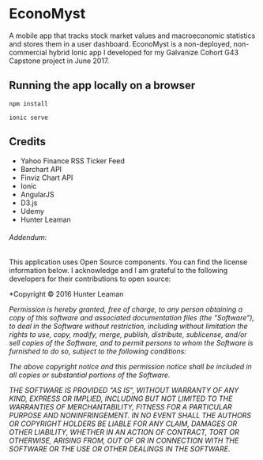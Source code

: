 EconoMyst
=====================

A mobile app that tracks stock market values and macroeconomic statistics and
stores them in a user dashboard. EconoMyst is a non-deployed, non-commercial hybrid Ionic app I developed for my Galvanize Cohort G43 Capstone project in June 2017.

## Running the app locally on a browser
```
npm install
```
```
ionic serve
```

## Credits

* Yahoo Finance RSS Ticker Feed
* Barchart API
* Finviz Chart API
* Ionic
* AngularJS
* D3.js
* Udemy
* Hunter Leaman

###### Addendum:

This application uses Open Source components. You can find the license information below. I acknowledge and I am grateful to the following developers for their contributions to open source:

*Copyright &copy; 2016 Hunter Leaman

*Permission is hereby granted, free of charge, to any person obtaining a copy of this software and associated documentation files (the "Software"), to deal in the Software without restriction, including without limitation the rights to use, copy, modify, merge, publish, distribute, sublicense, and/or sell copies of the Software, and to permit persons to whom the Software is furnished to do so, subject to the following conditions:*

*The above copyright notice and this permission notice shall be included in all copies or substantial portions of the Software.*

*THE SOFTWARE IS PROVIDED "AS IS", WITHOUT WARRANTY OF ANY KIND, EXPRESS OR IMPLIED, INCLUDING BUT NOT LIMITED TO THE WARRANTIES OF MERCHANTABILITY, FITNESS FOR A PARTICULAR PURPOSE AND NONINFRINGEMENT. IN NO EVENT SHALL THE AUTHORS OR COPYRIGHT HOLDERS BE LIABLE FOR ANY CLAIM, DAMAGES OR OTHER LIABILITY, WHETHER IN AN ACTION OF CONTRACT, TORT OR OTHERWISE, ARISING FROM, OUT OF OR IN CONNECTION WITH THE SOFTWARE OR THE USE OR OTHER DEALINGS IN THE SOFTWARE.*
